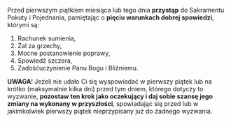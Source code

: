 Przed pierwszym piątkiem miesiąca lub tego dnia **przystąp** do Sakramentu Pokuty i Pojednania, pamiętając o **pięciu warunkach dobrej spowiedzi**, którymi są:
1. Rachunek sumienia,
1. Żal za grzechy,
1. Mocne postanowienie poprawy,
1. Spowiedź szczera,
1. Zadośćuczynienie Panu Bogu i Bliźniemu.

**UWAGA**! Jeżeli nie udało Ci się wyspowiadać w pierwszy piątek lub na krótko (maksymalnie kilka dni) przed tym dniem, którego dotyczy to wyzwanie, **pozostaw ten krok jako oczekujący i daj sobie szansę jego zmiany na wykonany w przyszłości**, spowiadając się przed lub w jakimkolwiek pierwszy piątek nieprzypisany już do żadnego wyzwania.
